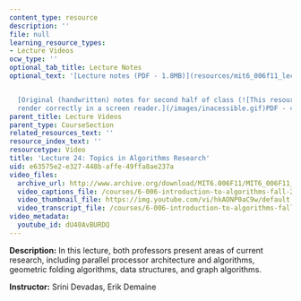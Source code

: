 ```yaml
---
content_type: resource
description: ''
file: null
learning_resource_types:
- Lecture Videos
ocw_type: ''
optional_tab_title: Lecture Notes
optional_text: '[Lecture notes (PDF - 1.8MB)](resources/mit6_006f11_lec24)


  [Original (handwritten) notes for second half of class (![This resource may not
  render correctly in a screen reader.](/images/inacessible.gif)PDF - 4.4MB)](resources/mit6_006f11_lec24_orig)'
parent_title: Lecture Videos
parent_type: CourseSection
related_resources_text: ''
resource_index_text: ''
resourcetype: Video
title: 'Lecture 24: Topics in Algorithms Research'
uid: e63575e2-e327-448b-affe-49ffa8ae237a
video_files:
  archive_url: http://www.archive.org/download/MIT6.006F11/MIT6_006F11_lec24_300k.mp4
  video_captions_file: /courses/6-006-introduction-to-algorithms-fall-2011/ed91ddaefc445a76b7931c248b5da3f9_dU40AvBURDQ.vtt
  video_thumbnail_file: https://img.youtube.com/vi/hkAONP0aC9w/default.jpg
  video_transcript_file: /courses/6-006-introduction-to-algorithms-fall-2011/2f76be68b02d7292084bbe5d0e39ebab_dU40AvBURDQ.pdf
video_metadata:
  youtube_id: dU40AvBURDQ
---
```


**Description:** In this lecture, both professors present areas of current research, including parallel processor architecture and algorithms, geometric folding algorithms, data structures, and graph algorithms.

**Instructor:** Srini Devadas, Erik Demaine